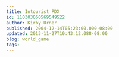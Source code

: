 ```yaml
---
title: Intourist PDX
id: 110303060569549522
author: Kirby Urner
published: 2004-12-14T05:23:00.000-08:00
updated: 2013-11-27T10:43:12.088-08:00
blog: world_game
tags: 
---
```


